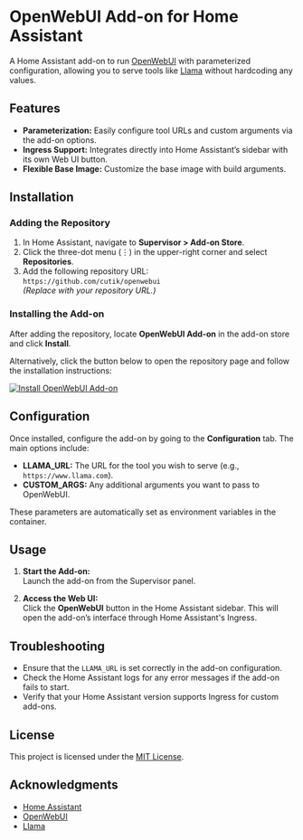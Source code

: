 # OpenWebUI Add-on for Home Assistant

A Home Assistant add-on to run [OpenWebUI](https://openwebui.com/) with parameterized configuration, allowing you to serve tools like [Llama](https://www.llama.com/) without hardcoding any values.

## Features

- **Parameterization:** Easily configure tool URLs and custom arguments via the add-on options.
- **Ingress Support:** Integrates directly into Home Assistant’s sidebar with its own Web UI button.
- **Flexible Base Image:** Customize the base image with build arguments.

## Installation

### Adding the Repository

1. In Home Assistant, navigate to **Supervisor > Add-on Store**.
2. Click the three-dot menu (⋮) in the upper-right corner and select **Repositories**.
3. Add the following repository URL:  
   `https://github.com/cutik/openwebui`  
   *(Replace with your repository URL.)*

### Installing the Add-on

After adding the repository, locate **OpenWebUI Add-on** in the add-on store and click **Install**.

Alternatively, click the button below to open the repository page and follow the installation instructions:

[![Install OpenWebUI Add-on](https://img.shields.io/badge/Install%20OpenWebUI-blue)](https://github.com/cutik/addon-openwebui)

## Configuration

Once installed, configure the add-on by going to the **Configuration** tab. The main options include:

- **LLAMA_URL:** The URL for the tool you wish to serve (e.g., `https://www.llama.com`).
- **CUSTOM_ARGS:** Any additional arguments you want to pass to OpenWebUI.

These parameters are automatically set as environment variables in the container.

## Usage

1. **Start the Add-on:**  
   Launch the add-on from the Supervisor panel.

2. **Access the Web UI:**  
   Click the **OpenWebUI** button in the Home Assistant sidebar. This will open the add-on’s interface through Home Assistant's Ingress.

## Troubleshooting

- Ensure that the `LLAMA_URL` is set correctly in the add-on configuration.
- Check the Home Assistant logs for any error messages if the add-on fails to start.
- Verify that your Home Assistant version supports Ingress for custom add-ons.

## License

This project is licensed under the [MIT License](LICENSE).

## Acknowledgments

- [Home Assistant](https://www.home-assistant.io/)
- [OpenWebUI](https://openwebui.com/)
- [Llama](https://www.llama.com/)
